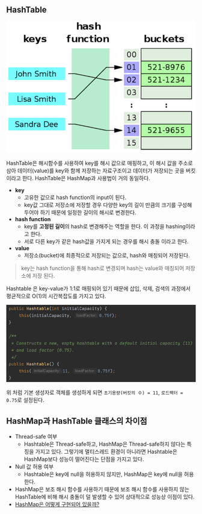 ## HashTable

![img](https://github.com/dilmah0203/TIL/blob/main/Image/HashTable2.png)

HashTable은 해시함수를 사용하여 key를 해시 값으로 매핑하고, 이 해시 값을 주소로 삼아 데이터(value)를 key와 함께 저장하는 자료구조이고 데이터가 저장되는 곳을 버킷이라고 한다. HashTable은 HashMap과 사용법이 거의 동일하다.

- **key**
  - 고유한 값으로 hash function의 input이 된다.
  - key값 그대로 저장소에 저장할 경우 다양한 key의 길이 만큼의 크기를 구성해두어야 하기 때문에 일정한 길이의 해시로 변경한다.
- **hash function**
  - key를 **고정된 길이**의 hash로 변경해주는 역할을 한다. 이 과정을 hashing이라고 한다.
  - 서로 다른 key가 같은 hash값을 가지게 되는 경우를 해시 충돌 이라고 한다.
- **value**
  - 저장소(bucket)에 최종적으로 저장되는 값으로, hash와 매칭되어 저장된다.

> key는 hash function을 통해 hash로 변경되며 hash는 value와 매칭되어 저장소에 저장 된다.

Hashtable 은 key-value가 1:1로 매핑되어 있기 때문에 삽입, 삭제, 검색의 과정에서 평균적으로 O(1)의 시간복잡도를 가지고 있다. 

![img2](https://github.com/dilmah0203/TIL/blob/main/Image/HashTable.png)

위 처럼 기본 생성자로 객체를 생성하게 되면 `초기용량(버킷의 수) = 11`, `로드팩터 = 0.75`로 설정된다.

## HashMap과 HashTable 클래스의 차이점

- Thread-safe 여부
  - Hashtable은 Thread-safe하고, HashMap은 Thread-safe하지 않다는 특징을 가지고 있다. 그렇기에 멀티스레드 환경이 아니라면 Hashtable은 HashMap보다 성능이 떨어진다는 단점을 가지고 있다.
- Null 값 허용 여부
  - Hashtable은 key에 null을 허용하지 않지만, HashMap은 key에 null을 허용한다.
- HashMap은 보조 해시 함수를 사용하기 때문에 보조 해시 함수를 사용하지 않는 HashTable에 비해 해시 충돌이 덜 발생할 수 있어 상대적으로 성능상 이점이 있다. 
- [HashMap은 어떻게 구현되어 있을까?](https://dilmah0203.github.io/HashMap/)
